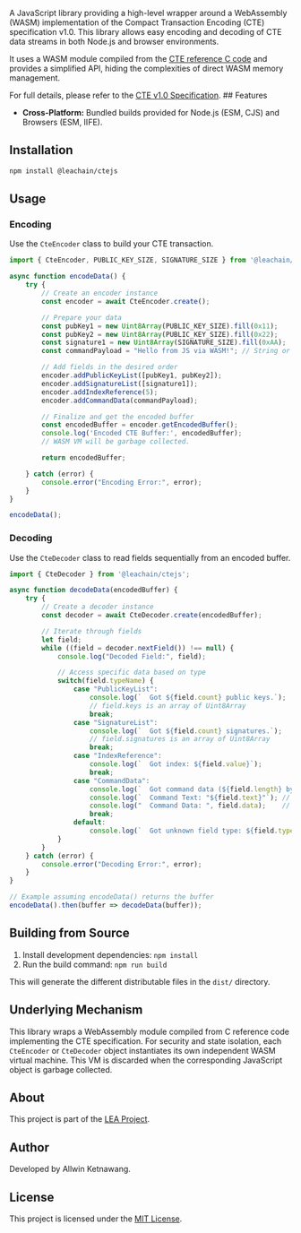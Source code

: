 A JavaScript library providing a high-level wrapper around a WebAssembly (WASM) implementation of the Compact Transaction Encoding (CTE) specification v1.0. This library allows easy encoding and decoding of CTE data streams in both Node.js and browser environments.

It uses a WASM module compiled from the [CTE reference C code](https://github.com/LEA-Blockchain/serialization-codecs/tree/main/cte) and provides a simplified API, hiding the complexities of direct WASM memory management.

For full details, please refer to the [CTE v1.0 Specification](https://github.com/LEA-Blockchain/serialization-codecs/blob/main/cte/README.md). ## Features

* **Cross-Platform:** Bundled builds provided for Node.js (ESM, CJS) and Browsers (ESM, IIFE).

## Installation

```bash
npm install @leachain/ctejs
```

## Usage

### Encoding

Use the `CteEncoder` class to build your CTE transaction.

```javascript
import { CteEncoder, PUBLIC_KEY_SIZE, SIGNATURE_SIZE } from '@leachain/ctejs';

async function encodeData() {
    try {
        // Create an encoder instance
        const encoder = await CteEncoder.create();

        // Prepare your data
        const pubKey1 = new Uint8Array(PUBLIC_KEY_SIZE).fill(0x11);
        const pubKey2 = new Uint8Array(PUBLIC_KEY_SIZE).fill(0x22);
        const signature1 = new Uint8Array(SIGNATURE_SIZE).fill(0xAA);
        const commandPayload = "Hello from JS via WASM!"; // String or Uint8Array

        // Add fields in the desired order
        encoder.addPublicKeyList([pubKey1, pubKey2]);
        encoder.addSignatureList([signature1]);
        encoder.addIndexReference(5);
        encoder.addCommandData(commandPayload);

        // Finalize and get the encoded buffer
        const encodedBuffer = encoder.getEncodedBuffer();
        console.log('Encoded CTE Buffer:', encodedBuffer);
        // WASM VM will be garbage collected.

        return encodedBuffer;

    } catch (error) {
        console.error("Encoding Error:", error);
    }
}

encodeData();
```

### Decoding

Use the `CteDecoder` class to read fields sequentially from an encoded buffer.

```javascript
import { CteDecoder } from '@leachain/ctejs';

async function decodeData(encodedBuffer) {
    try {
        // Create a decoder instance
        const decoder = await CteDecoder.create(encodedBuffer);

        // Iterate through fields
        let field;
        while ((field = decoder.nextField()) !== null) {
            console.log("Decoded Field:", field);

            // Access specific data based on type
            switch(field.typeName) {
                case "PublicKeyList":
                    console.log(`  Got ${field.count} public keys.`);
                    // field.keys is an array of Uint8Array
                    break;
                case "SignatureList":
                    console.log(`  Got ${field.count} signatures.`);
                    // field.signatures is an array of Uint8Array
                    break;
                case "IndexReference":
                    console.log(`  Got index: ${field.value}`);
                    break;
                case "CommandData":
                    console.log(`  Got command data (${field.length} bytes).`);
                    console.log(`  Command Text: "${field.text}"`); // UTF-8 string (if possible)
                    console.log("  Command Data: ", field.data);    // Uint8Array
                    break;
                default:
                    console.log(`  Got unknown field type: ${field.type}`);
            }
        }
    } catch (error) {
        console.error("Decoding Error:", error);
    }
}

// Example assuming encodeData() returns the buffer
encodeData().then(buffer => decodeData(buffer));

```

## Building from Source

1.  Install development dependencies: `npm install`
2.  Run the build command: `npm run build`

This will generate the different distributable files in the `dist/` directory.

## Underlying Mechanism

This library wraps a WebAssembly module compiled from C reference code implementing the CTE specification.
For security and state isolation, each `CteEncoder` or `CteDecoder` object instantiates its own independent WASM virtual machine.
This VM is discarded when the corresponding JavaScript object is garbage collected.

## About

This project is part of the [LEA Project](https://getlea.org).

## Author

Developed by Allwin Ketnawang.

## License

This project is licensed under the [MIT License](LICENSE).
